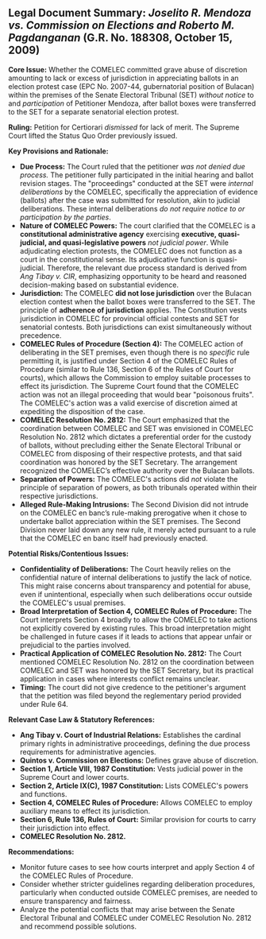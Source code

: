 ## Legal Document Summary: *Joselito R. Mendoza vs. Commission on Elections and Roberto M. Pagdanganan* (G.R. No. 188308, October 15, 2009)

**Core Issue:** Whether the COMELEC committed grave abuse of discretion amounting to lack or excess of jurisdiction in appreciating ballots in an election protest case (EPC No. 2007-44, gubernatorial position of Bulacan) within the premises of the Senate Electoral Tribunal (SET) *without notice* to and *participation* of Petitioner Mendoza, after ballot boxes were transferred to the SET for a separate senatorial election protest.

**Ruling:**  Petition for Certiorari *dismissed* for lack of merit. The Supreme Court lifted the Status Quo Order previously issued.

**Key Provisions and Rationale:**

*   **Due Process:**  The Court ruled that the petitioner *was not denied due process.*  The petitioner fully participated in the initial hearing and ballot revision stages. The "proceedings" conducted at the SET were *internal deliberations* by the COMELEC, specifically the appreciation of evidence (ballots) after the case was submitted for resolution, akin to judicial deliberations.  These internal deliberations *do not require notice to or participation by the parties*.
*   **Nature of COMELEC Powers:** The court clarified that the COMELEC is a **constitutional administrative agency** exercising **executive, quasi-judicial, and quasi-legislative powers** *not judicial power*. While adjudicating election protests, the COMELEC does not function as a court in the constitutional sense. Its adjudicative function is quasi-judicial. Therefore, the relevant due process standard is derived from *Ang Tibay v. CIR*, emphasizing opportunity to be heard and reasoned decision-making based on substantial evidence.
*   **Jurisdiction:** The COMELEC **did not lose jurisdiction** over the Bulacan election contest when the ballot boxes were transferred to the SET. The principle of **adherence of jurisdiction** applies. The Constitution vests jurisdiction in COMELEC for provincial official contests and SET for senatorial contests. Both jurisdictions can exist simultaneously without precedence.
*   **COMELEC Rules of Procedure (Section 4):** The COMELEC action of deliberating in the SET premises, even though there is no *specific* rule permitting it, is justified under Section 4 of the COMELEC Rules of Procedure (similar to Rule 136, Section 6 of the Rules of Court for courts), which allows the Commission to employ suitable processes to effect its jurisdiction. The Supreme Court found that the COMELEC action was not an illegal proceeding that would bear "poisonous fruits". The COMELEC's action was a valid exercise of discretion aimed at expediting the disposition of the case.
*   **COMELEC Resolution No. 2812:**  The Court emphasized that the coordination between COMELEC and SET was envisioned in COMELEC Resolution No. 2812 which dictates a preferential order for the custody of ballots, without precluding either the Senate Electoral Tribunal or COMELEC from disposing of their respective protests, and that said coordination was honored by the SET Secretary. The arrangement recognized the COMELEC’s effective authority over the Bulacan ballots.
*   **Separation of Powers:**  The COMELEC's actions did *not* violate the principle of separation of powers, as both tribunals operated within their respective jurisdictions.
*   **Alleged Rule-Making Intrusions:** The Second Division did not intrude on the COMELEC en banc’s rule-making prerogative when it chose to undertake ballot appreciation within the SET premises. The Second Division never laid down any new rule, it merely acted pursuant to a rule that the COMELEC en banc itself had previously enacted.

**Potential Risks/Contentious Issues:**

*   **Confidentiality of Deliberations:** The Court heavily relies on the confidential nature of internal deliberations to justify the lack of notice. This might raise concerns about transparency and potential for abuse, even if unintentional, especially when such deliberations occur outside the COMELEC's usual premises.
*   **Broad Interpretation of Section 4, COMELEC Rules of Procedure:** The Court interprets Section 4 broadly to allow the COMELEC to take actions not explicitly covered by existing rules. This broad interpretation might be challenged in future cases if it leads to actions that appear unfair or prejudicial to the parties involved.
*   **Practical Application of COMELEC Resolution No. 2812:** The Court mentioned COMELEC Resolution No. 2812 on the coordination between COMELEC and SET was honored by the SET Secretary, but its practical application in cases where interests conflict remains unclear.
*   **Timing:** The court did not give credence to the petitioner's argument that the petition was filed beyond the reglementary period provided under Rule 64.

**Relevant Case Law & Statutory References:**

*   **Ang Tibay v. Court of Industrial Relations:** Establishes the cardinal primary rights in administrative proceedings, defining the due process requirements for administrative agencies.
*   **Quintos v. Commission on Elections:** Defines grave abuse of discretion.
*   **Section 1, Article VIII, 1987 Constitution:** Vests judicial power in the Supreme Court and lower courts.
*   **Section 2, Article IX(C), 1987 Constitution:** Lists COMELEC's powers and functions.
*   **Section 4, COMELEC Rules of Procedure:** Allows COMELEC to employ auxiliary means to effect its jurisdiction.
*   **Section 6, Rule 136, Rules of Court:** Similar provision for courts to carry their jurisdiction into effect.
*   **COMELEC Resolution No. 2812.**

**Recommendations:**

*   Monitor future cases to see how courts interpret and apply Section 4 of the COMELEC Rules of Procedure.
*   Consider whether stricter guidelines regarding deliberation procedures, particularly when conducted outside COMELEC premises, are needed to ensure transparency and fairness.
*   Analyze the potential conflicts that may arise between the Senate Electoral Tribunal and COMELEC under COMELEC Resolution No. 2812 and recommend possible solutions.
